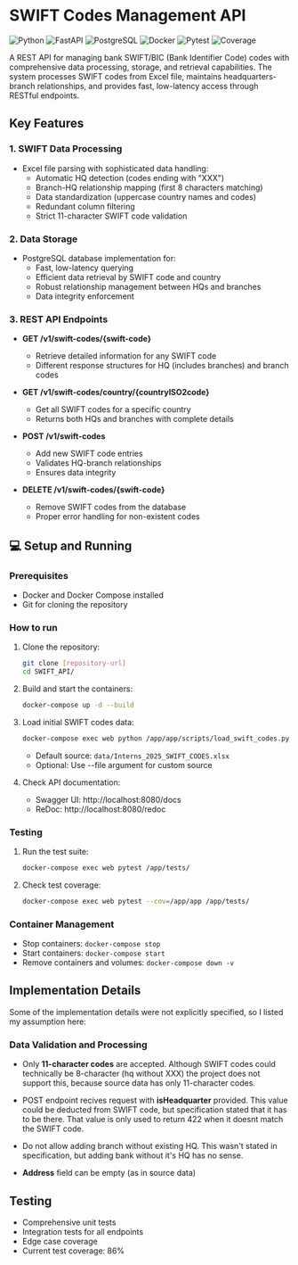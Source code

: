 # SWIFT Codes Management API

![Python](https://img.shields.io/badge/Python-3776AB?style=for-the-badge&logo=python&logoColor=white)
![FastAPI](https://img.shields.io/badge/FastAPI-005571?style=for-the-badge&logo=fastapi)
![PostgreSQL](https://img.shields.io/badge/PostgreSQL-316192?style=for-the-badge&logo=postgresql&logoColor=white)
![Docker](https://img.shields.io/badge/Docker-2CA5E0?style=for-the-badge&logo=docker&logoColor=white)
![Pytest](https://img.shields.io/badge/Pytest-0A9EDC?style=for-the-badge&logo=pytest&logoColor=white)
![Coverage](https://img.shields.io/badge/Coverage-86%25-brightgreen?style=for-the-badge)

A REST API for managing bank SWIFT/BIC (Bank Identifier Code) codes with comprehensive data processing, storage, and retrieval capabilities. The system processes SWIFT codes from Excel file, maintains headquarters-branch relationships, and provides fast, low-latency access through RESTful endpoints.

## Key Features

### 1. SWIFT Data Processing
- Excel file parsing with sophisticated data handling:
  - Automatic HQ detection (codes ending with "XXX")
  - Branch-HQ relationship mapping (first 8 characters matching)
  - Data standardization (uppercase country names and codes)
  - Redundant column filtering
  - Strict 11-character SWIFT code validation

### 2. Data Storage
- PostgreSQL database implementation for:
  - Fast, low-latency querying
  - Efficient data retrieval by SWIFT code and country
  - Robust relationship management between HQs and branches
  - Data integrity enforcement

### 3. REST API Endpoints
- **GET /v1/swift-codes/{swift-code}**
  - Retrieve detailed information for any SWIFT code
  - Different response structures for HQ (includes branches) and branch codes
  
- **GET /v1/swift-codes/country/{countryISO2code}**
  - Get all SWIFT codes for a specific country
  - Returns both HQs and branches with complete details
  
- **POST /v1/swift-codes**
  - Add new SWIFT code entries
  - Validates HQ-branch relationships
  - Ensures data integrity
  
- **DELETE /v1/swift-codes/{swift-code}**
  - Remove SWIFT codes from the database
  - Proper error handling for non-existent codes

## 💻 Setup and Running

### Prerequisites
- Docker and Docker Compose installed
- Git for cloning the repository

### How to run
1. Clone the repository:
   ```bash
   git clone [repository-url]
   cd SWIFT_API/
   ```

2. Build and start the containers:
   ```bash
   docker-compose up -d --build
   ```

3. Load initial SWIFT codes data:
   ```bash
   docker-compose exec web python /app/app/scripts/load_swift_codes.py
   ```
   - Default source: `data/Interns_2025_SWIFT_CODES.xlsx`
   - Optional: Use --file argument for custom source

4. Check API documentation:
    - Swagger UI: http://localhost:8080/docs
    - ReDoc: http://localhost:8080/redoc

### Testing
1. Run the test suite:
   ```bash
   docker-compose exec web pytest /app/tests/
   ```

2. Check test coverage:
   ```bash
   docker-compose exec web pytest --cov=/app/app /app/tests/
   ```

### Container Management
- Stop containers: `docker-compose stop`
- Start containers: `docker-compose start`
- Remove containers and volumes: `docker-compose down -v`


## Implementation Details

Some of the implementation details were not explicitly specified, so I listed my assumption here:

### Data Validation and Processing

  - Only **11-character codes** are accepted. Although SWIFT codes could technically be 8-character (hq without XXX) the project does not support this, because source data has only 11-character codes. 
  - POST endpoint recives request with **isHeadquarter** provided. This value could be deducted from SWIFT code, but specification stated that it has to be there. That value is only used to return 422 when it doesnt match the SWIFT code. 

  - Do not allow adding branch without existing HQ. This wasn't stated in specification, but adding bank without it's HQ has no sense.
  
  - **Address** field can be empty (as in source data)


## Testing
- Comprehensive unit tests
- Integration tests for all endpoints
- Edge case coverage
- Current test coverage: 86%
